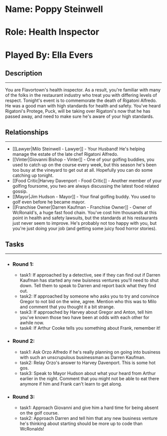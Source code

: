 # Name: Poppy Steinwell
# Role: Health Inspector
# Played By: Ella Evers

## Description
---
You are Flavortown's health inspector. As a result, you're familiar with many of the folks in the restaurant industry who treat you with differing levels of respect. Tonight's event is to commemorate the death of Rigatoni Alfredo. He was a good man with high standards for health and safety. You've heard Rigatoni's Protege, Puck, will be taking over Rigatoni's now that he has passed away, and need to make sure he's aware of your high standards.

## Relationships
---
- [[Lawyer|Milo Steinwell - Lawyer]]  - Your Husband! He's helping manage the estate of the late chef Rigatoni Alfredo.
- [[Vinter|Giovanni Bishop - Vinter]]  - One of your golfing buddies, you used to catch up on the course every week, but this season he's been too busy at the vineyard to get out at all. Hopefully you can do some catching up tonight.
- [[Food Critic|Harvey Davenport - Food Critic]]  - Another member of your golfing foursome, you two are always discussing the latest food related gossip.
- [[Mayor|Jim Hudson - Mayor]]  - Your final golfing buddy. You used to golf even before he became mayor.
- [[Franchise Owner|Darren Kaufman - Franchise Owner]] - Owner of WcRonald's, a huge fast food chain. You've cost him thousands at this point in health and safety lawsuits, but the standards at his restaurants just never seem to improve.  He's probably not too happy with you, but you're just doing your job (and getting some juicy food horror stories).


## Tasks
___
- ### Round 1:
	- task1: If approached by a detective, see if they can find out if Darren Kaufman has started any new buisness ventures you'll need to shut down.  Tell them to speak to Darren and report back what they find out.
	- task2: If approached by someone who asks you to try and convince Gregor to not bid on the wine, agree. Mention who this was to Milo and comment that you thought it a bit strange.
	- task3: If approached by Harvey about Gregor and Anton, tell him you've known those two have been at odds with each other for awhile now.
	- task4: If Arthur Cooke tells you something about Frank, remember it!
- ### Round 2:
	- task1: Ask Orzo Alfredo if he's really planning on going into business with such an unscrupulous businessman as Darren Kaufman.
	- task2: Relay Orzo's answer to Harvey Davenport. This is some hot gos.
	- task3: Speak to Mayor Hudson about what your heard from Arthur earlier in the night. Comment that you might not be able to eat there anymore if him and Frank can't learn to get along.
- ### Round 3:
	- task1: Approach Giovanni and give him a hard time for being absent on the golf course. 
	- task2: Approach Darren and tell him that any new business venture he's thinking about starting should be more up to code than WcRonalds!